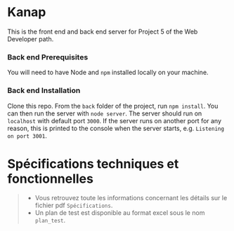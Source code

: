 # Kanap #

This is the front end and back end server for Project 5 of the Web Developer path.

### Back end Prerequisites ###

You will need to have Node and `npm` installed locally on your machine.

### Back end Installation ###

Clone this repo. From the `back` folder of the project, run `npm install`. You 
can then run the server with `node server`. 
The server should run on `localhost` with default port `3000`. If the
server runs on another port for any reason, this is printed to the
console when the server starts, e.g. `Listening on port 3001`.

# Spécifications techniques et fonctionnelles

> - Vous retrouvez toute les informations concernant les détails sur le fichier pdf `Spécifications`.
> - Un plan de test est disponible au format excel sous le nom `plan_test`.

